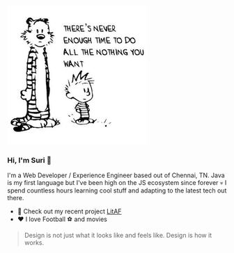 ![](./calvin.jpg)

### Hi, I'm Suri :wave:

I'm a Web Developer / Experience Engineer based out of Chennai, TN. Java is my first language but I've been high on the JS ecosystem since forever :skull:
I spend countless hours learning cool stuff and adapting to the latest tech out there.

- 🔭 Check out my recent project [LitAF](https://play-litaf.herokuapp.com)
- :heart: I love Football :soccer: and movies


> Design is not just what it looks like and feels like. Design is how it works.


<!--
**narayanasuri/narayanasuri** is a ✨ _special_ ✨ repository because its `README.md` (this file) appears on your GitHub profile.

Here are some ideas to get you started:

- 🔭 I’m currently working on ...
- 🌱 I’m currently learning ...
- 👯 I’m looking to collaborate on ...
- 🤔 I’m looking for help with ...
- 💬 Ask me about ...
- 📫 How to reach me: ...
- 😄 Pronouns: ...
- ⚡ Fun fact: ...
-->
